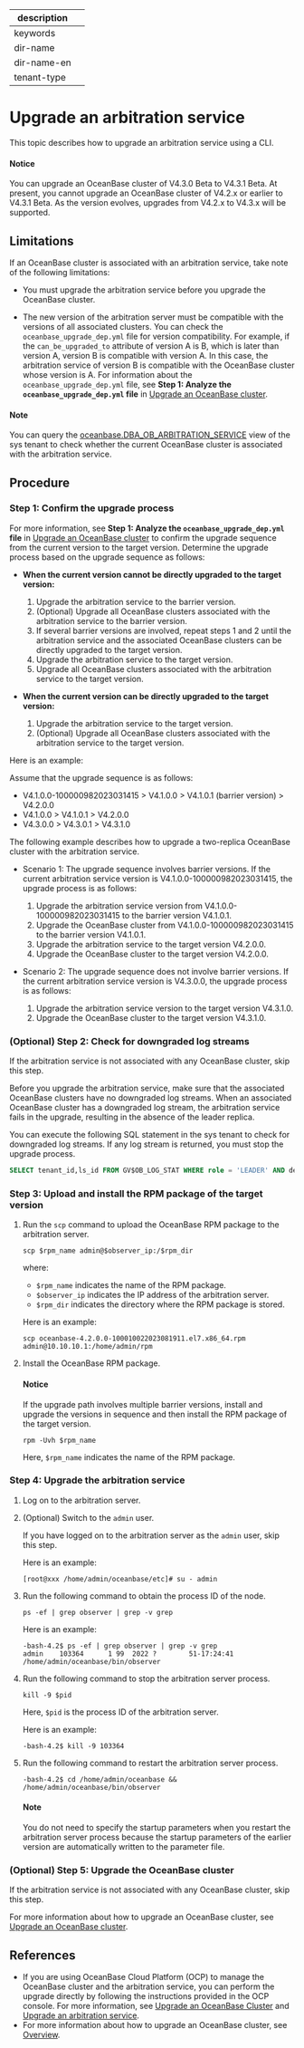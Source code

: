 | description ||
|---|---|
| keywords ||
| dir-name ||
| dir-name-en ||
| tenant-type ||

# Upgrade an arbitration service

This topic describes how to upgrade an arbitration service using a CLI.

<main id="notice" type='notice'>
  <h4>Notice</h4>
  <p>You can upgrade an OceanBase cluster of V4.3.0 Beta to V4.3.1 Beta. At present, you cannot upgrade an OceanBase cluster of V4.2.x or earlier to V4.3.1 Beta. As the version evolves, upgrades from V4.2.x to V4.3.x will be supported. </p>
</main>

## Limitations

If an OceanBase cluster is associated with an arbitration service, take note of the following limitations:

* You must upgrade the arbitration service before you upgrade the OceanBase cluster.

* The new version of the arbitration server must be compatible with the versions of all associated clusters. You can check the `oceanbase_upgrade_dep.yml` file for version compatibility. For example, if the `can_be_upgraded_to` attribute of version A is B, which is later than version A, version B is compatible with version A. In this case, the arbitration service of version B is compatible with the OceanBase cluster whose version is A. For information about the `oceanbase_upgrade_dep.yml` file, see **Step 1: Analyze the `oceanbase_upgrade_dep.yml` file** in [Upgrade an OceanBase cluster](300.start-upgrade.md).

<main id="notice" type='explain'>
  <h4>Note</h4>
  <p>You can query the <a href="../../../../../700.reference/700.system-views/300.system-view-of-sys-tenant/200.dictionary-view-of-sys-tenant/15700.o-dba_ob_arbitration_service-of-sys-tenant.md">oceanbase.DBA_OB_ARBITRATION_SERVICE</a> view of the sys tenant to check whether the current OceanBase cluster is associated with the arbitration service. </p>
</main>

## Procedure

### Step 1: Confirm the upgrade process

For more information, see **Step 1: Analyze the `oceanbase_upgrade_dep.yml` file** in [Upgrade an OceanBase cluster](300.start-upgrade.md) to confirm the upgrade sequence from the current version to the target version. Determine the upgrade process based on the upgrade sequence as follows:

* **When the current version cannot be directly upgraded to the target version:**

   1. Upgrade the arbitration service to the barrier version.
   2. (Optional) Upgrade all OceanBase clusters associated with the arbitration service to the barrier version.
   3. If several barrier versions are involved, repeat steps 1 and 2 until the arbitration service and the associated OceanBase clusters can be directly upgraded to the target version.
   4. Upgrade the arbitration service to the target version.
   5. Upgrade all OceanBase clusters associated with the arbitration service to the target version.

* **When the current version can be directly upgraded to the target version:**

   1. Upgrade the arbitration service to the target version.
   2. (Optional) Upgrade all OceanBase clusters associated with the arbitration service to the target version.

Here is an example:

Assume that the upgrade sequence is as follows:

* V4.1.0.0-100000982023031415 > V4.1.0.0 > V4.1.0.1 (barrier version) > V4.2.0.0
* V4.1.0.0 > V4.1.0.1 > V4.2.0.0
* V4.3.0.0 > V4.3.0.1 > V4.3.1.0

The following example describes how to upgrade a two-replica OceanBase cluster with the arbitration service.

* Scenario 1: The upgrade sequence involves barrier versions. If the current arbitration service version is V4.1.0.0-100000982023031415, the upgrade process is as follows:

   1. Upgrade the arbitration service version from V4.1.0.0-100000982023031415 to the barrier version V4.1.0.1.
   2. Upgrade the OceanBase cluster from V4.1.0.0-100000982023031415 to the barrier version V4.1.0.1.
   3. Upgrade the arbitration service to the target version V4.2.0.0.
   4. Upgrade the OceanBase cluster to the target version V4.2.0.0.

* Scenario 2: The upgrade sequence does not involve barrier versions. If the current arbitration service version is V4.3.0.0, the upgrade process is as follows:

   1. Upgrade the arbitration service version to the target version V4.3.1.0.
   2. Upgrade the OceanBase cluster to the target version V4.3.1.0.

### (Optional) Step 2: Check for downgraded log streams

If the arbitration service is not associated with any OceanBase cluster, skip this step.

Before you upgrade the arbitration service, make sure that the associated OceanBase clusters have no downgraded log streams. When an associated OceanBase cluster has a downgraded log stream, the arbitration service fails in the upgrade, resulting in the absence of the leader replica.

You can execute the following SQL statement in the sys tenant to check for downgraded log streams. If any log stream is returned, you must stop the upgrade process.

```sql
SELECT tenant_id,ls_id FROM GV$OB_LOG_STAT WHERE role = 'LEADER' AND degraded_list != "";
```

### Step 3: Upload and install the RPM package of the target version

1. Run the `scp` command to upload the OceanBase RPM package to the arbitration server.

   ```shell
   scp $rpm_name admin@$observer_ip:/$rpm_dir
   ```

   where:

   * `$rpm_name` indicates the name of the RPM package.
   * `$observer_ip` indicates the IP address of the arbitration server.
   * `$rpm_dir` indicates the directory where the RPM package is stored.

   Here is an example:

   ```shell
   scp oceanbase-4.2.0.0-100010022023081911.el7.x86_64.rpm admin@10.10.10.1:/home/admin/rpm
   ```

2. Install the OceanBase RPM package.

    <main id="notice" type='notice'>
      <h4>Notice</h4>
      <p>If the upgrade path involves multiple barrier versions, install and upgrade the versions in sequence and then install the RPM package of the target version. </p>
    </main>

   ```shell
   rpm -Uvh $rpm_name
   ```

   Here, `$rpm_name` indicates the name of the RPM package.

### Step 4: Upgrade the arbitration service

1. Log on to the arbitration server.

2. (Optional) Switch to the `admin` user.

   If you have logged on to the arbitration server as the `admin` user, skip this step.

   Here is an example:

   ```shell
   [root@xxx /home/admin/oceanbase/etc]# su - admin
   ```

3. Run the following command to obtain the process ID of the node.

   ```shell
   ps -ef | grep observer | grep -v grep
   ```

   Here is an example:

   ```shell
   -bash-4.2$ ps -ef | grep observer | grep -v grep
   admin    103364      1 99  2022 ?        51-17:24:41 /home/admin/oceanbase/bin/observer
   ```

4. Run the following command to stop the arbitration server process.

   ```shell
   kill -9 $pid
   ```

   Here, `$pid` is the process ID of the arbitration server.

   Here is an example:

   ```shell
   -bash-4.2$ kill -9 103364
   ```

5. Run the following command to restart the arbitration server process.

   ```shell
   -bash-4.2$ cd /home/admin/oceanbase && /home/admin/oceanbase/bin/observer
   ```

    <main id="notice" type='explain'>
      <h4>Note</h4>
      <p>You do not need to specify the startup parameters when you restart the arbitration server process because the startup parameters of the earlier version are automatically written to the parameter file. </p>
    </main>

### (Optional) Step 5: Upgrade the OceanBase cluster

If the arbitration service is not associated with any OceanBase cluster, skip this step.

For more information about how to upgrade an OceanBase cluster, see [Upgrade an OceanBase cluster](300.start-upgrade.md).

## References

* If you are using OceanBase Cloud Platform (OCP) to manage the OceanBase cluster and the arbitration service, you can perform the upgrade directly by following the instructions provided in the OCP console. For more information, see [Upgrade an OceanBase Cluster](https://en.oceanbase.com/docs/common-ocp-10000000001187432) and [Upgrade an arbitration service](https://en.oceanbase.com/docs/common-ocp-10000000001187654).
* For more information about how to upgrade an OceanBase cluster, see [Overview](100.upgrade-overview.md).